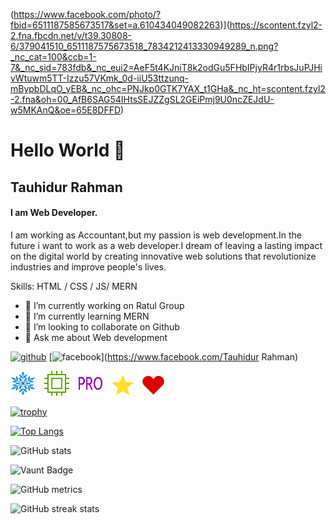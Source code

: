 (https://www.facebook.com/photo/?fbid=6511187585673517&set=a.610434049082263)](https://scontent.fzyl2-2.fna.fbcdn.net/v/t39.30808-6/379041510_6511187575673518_7834212413330949289_n.png?_nc_cat=100&ccb=1-7&_nc_sid=783fdb&_nc_eui2=AeF5t4KJniT8k2odGu5FHbIPjyR4r1rbsJuPJHivWtuwm5TT-Izzu57VKmk_0d-iiU53ttzunq-mBypbDLqO_yEB&_nc_ohc=PNJkp0GTK7YAX_t1GHa&_nc_ht=scontent.fzyl2-2.fna&oh=00_AfB6SAG54IHtsSEJZZgSL2GEiPmj9U0ncZEJdU-w5MKAnQ&oe=65E8DFFD)
# Hello World 👋
## Tauhidur Rahman
#### I am Web Developer.

I am working as Accountant,but my passion is web development.In the future i want to work as a web developer.I dream of leaving a lasting impact on the digital world by creating innovative web solutions that revolutionize industries and improve people's lives.

Skills: HTML / CSS / JS/ MERN

- 🔭 I’m currently working on Ratul Group 
- 🌱 I’m currently learning MERN 
- 👯 I’m looking to collaborate on Github 
- 💬 Ask me about Web development 


[<img src='https://cdn.jsdelivr.net/npm/simple-icons@3.0.1/icons/github.svg' alt='github' height='40'>](https://github.com/Tauhid25)  [<img src='https://cdn.jsdelivr.net/npm/simple-icons@3.0.1/icons/facebook.svg' alt='facebook' height='40'>](https://www.facebook.com/Tauhidur Rahman)  

<a href='https://archiveprogram.github.com/'><img src='https://raw.githubusercontent.com/acervenky/animated-github-badges/master/assets/acbadge.gif' width='40' height='40'></a> <a href='https://docs.github.com/en/developers'><img src='https://raw.githubusercontent.com/acervenky/animated-github-badges/master/assets/devbadge.gif' width='40' height='40'></a> <a href='https://github.com/pricing'><img src='https://raw.githubusercontent.com/acervenky/animated-github-badges/master/assets/pro.gif' width='40' height='40'></a> <a href='https://stars.github.com/'><img src='https://raw.githubusercontent.com/acervenky/animated-github-badges/master/assets/starbadge.gif' width='35' height='35'></a> <a href='https://docs.github.com/en/github/supporting-the-open-source-community-with-github-sponsors'><img src='https://raw.githubusercontent.com/acervenky/animated-github-badges/master/assets/sponsorbadge.gif' width='35' height='35'></a> 

[![trophy](https://github-profile-trophy.vercel.app/?username=Tauhid25)](https://github.com/ryo-ma/github-profile-trophy)

[![Top Langs](https://github-readme-stats.vercel.app/api/top-langs/?username=Tauhid25)](https://github.com/anuraghazra/github-readme-stats)

![GitHub stats](https://github-readme-stats.vercel.app/api?username=Tauhid25&show_icons=true)  

![Vaunt Badge](https://api.vaunt.dev/v1/github/entities/Tauhid25/contributions?format=svg&private=false)  

![GitHub metrics](https://metrics.lecoq.io/Tauhid25)  

![GitHub streak stats](https://streak-stats.demolab.com/?user=Tauhid25)  

